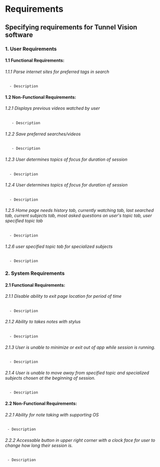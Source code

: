 # Requirements 

## Specifying requirements for Tunnel Vision software

### 1. User Requirements

#### 1.1 Functional Requirements: 
###### 1.1.1 Parse internet sites for preferred tags in search
      - Description

#### 1.2 Non-Functional Requirements: 

###### 1.2.1 Displays previous videos watched by user
       - Description 
###### 1.2.2 Save preferred searches/videos
       - Description
###### 1.2.3 User determines topics of focus for duration of session
      - Description
###### 1.2.4 User determines topics of focus for duration of session
      - Description
###### 1.2.5 Home page needs history tab, currently watching tab, last searched tab, current subjects tab, most asked questions on user's topic tab, user specified topic tab
      - Description
###### 1.2.6  user specified topic tab for specialized subjects
      - Description

### 2. System Requirements

#### 2.1 Functional Requirements: 
###### 2.1.1 Disable ability to exit page location for period of time
      - Description
###### 2.1.2 Ability to takes notes with stylus
      - Description
###### 2.1.3 User is unable to minimize or exit out of app while session is running.
      - Description
###### 2.1.4 User is unable to move away from specified topic and specialized subjects chosen at the beginning of session.
      - Description
      
      
#### 2.2 Non-Functional Requirements: 

###### 2.2.1 Ability for note taking with supporting OS
     - Description
###### 2.2.2 Accessable button in upper right corner with a clock face for user to change how long their session is.
     - Description
     

 






